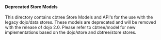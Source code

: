 #### Deprecated Store Models ####

This directory contains cbtree Store Models and API's for the use with the legacy dojo/data stores. These models are deprecated and will be removed with the release of dojo 2.0. Please refer to cbtree/model for new implementations based on the dojo/store and cbtree/store stores.
